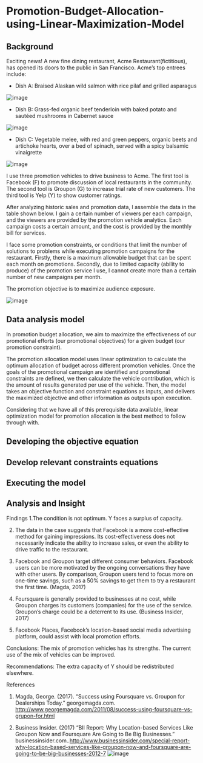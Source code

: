 # Promotion-Budget-Allocation-using-Linear-Maximization-Model

## Background 

Exciting news! A new fine dining restaurant, Acme Restaurant(fictitious), has opened its doors to the public in San Francisco. Acme’s top entrees include:
- Dish A: Braised Alaskan wild salmon with rice pilaf and grilled asparagus

![image](https://user-images.githubusercontent.com/113878059/228697376-35566f12-27c6-4c1d-b41a-55bf9289f246.png)


- Dish B: Grass-fed organic beef tenderloin with baked potato and sautéed mushrooms in Cabernet sauce

![image](https://user-images.githubusercontent.com/113878059/228697486-6f0e53fd-65c5-4b3e-be6c-6277809256f5.png)


- Dish C: Vegetable melee, with red and green peppers, organic beets and artichoke hearts, over a bed of spinach, served with a spicy balsamic vinaigrette

![image](https://user-images.githubusercontent.com/113878059/228697549-28c94f8d-00d8-4287-9b51-6b56e684197f.png)

I use three promotion vehicles to drive business to Acme. The first tool is Facebook (F) to promote discussion of local restaurants in the community. The second tool is Groupon (G) to increase trial rate of new customers. The third tool is Yelp (Y) to show customer ratings.

After analyzing historic sales and promotion data, I assemble the data in the table shown below. I gain a certain number of viewers per each campaign, and the viewers are provided by the promotion vehicle analytics. Each campaign costs a certain amount, and the cost is provided by the monthly bill for services. 

I face some promotion constraints, or conditions that limit the number of solutions to problems while executing promotion campaigns for the restaurant. Firstly, there is a maximum allowable budget that can be spent each month on promotions. Secondly, due to limited capacity (ability to produce) of the promotion service I use, I cannot create more than a certain number of new campaigns per month.

The promotion objective is to maximize audience exposure.

![image](https://user-images.githubusercontent.com/113878059/228691973-9b0a4042-3c4d-46e5-84fc-7c491030c8d8.png)

## Data analysis model

In promotion budget allocation, we aim to maximize the effectiveness of our promotional efforts (our promotional objectives) for a given budget (our promotion constraint). 

The promotion allocation model uses linear optimization to calculate the optimum allocation of budget across different promotion vehicles. Once the goals of the promotional campaign are identified and promotional constraints are defined, we then calculate the vehicle contribution, which is the amount of results generated per use of the vehicle. Then, the model takes an objective function and constraint equations as inputs, and delivers the maximized objective and other information as outputs upon execution.

Considering that we have all of this prerequisite data available, linear optimization model for promotion allocation is the best method to follow through with.

## Developing the objective equation



## Develop relevant constraints equations

## Executing the model

## Analysis and Insight

Findings
1.The condition is not optimum. Y faces a surplus of capacity. 

2. The data in the case suggests that Facebook is a more cost-effective method for gaining impressions. Its cost-effectiveness does not necessarily indicate the ability to increase sales, or even the ability to drive traffic to the restaurant. 

3. Facebook and Groupon target different consumer behaviors. Facebook users can be more motivated by the ongoing conversations they have with other users. By comparison, Groupon users tend to focus more on one-time savings, such as a 50% savings to get them to try a restaurant the first time. (Magda, 2017)

3. Foursquare is generally provided to businesses at no cost, while Groupon charges its customers (companies) for the use of the service. Groupon’s charge could be a deterrent to its use. (Business Insider, 2017)

4. Facebook Places, Facebook’s location-based social media advertising platform, could assist with local promotion efforts.


Conclusions: 
The mix of promotion vehicles has its strengths. 
The current use of the mix of vehicles can be improved.

Recommendations:
The extra capacity of Y should be redistributed elsewhere.

References

1. Magda, George. (2017). “Success using Foursquare vs. Groupon for Dealerships Today.” georgemagda.com. http://www.georgemagda.com/2011/08/success-using-foursquare-vs-grupon-for.html

2. Business Insider. (2017) “BII Report: Why Location-based Services Like Groupon Now and Foursquare Are Going to Be Big Businesses.” businessinsider.com..http://www.businessinsider.com/special-report-why-location-based-services-like-groupon-now-and-foursquare-are-going-to-be-big-businesses-2012-7
![image](https://user-images.githubusercontent.com/113878059/228693909-569470a3-9a16-4d9c-814d-2f998eb848cc.png)

